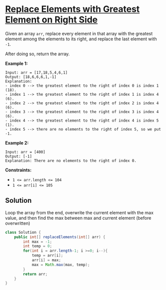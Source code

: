 # [Replace Elements with Greatest Element on Right Side](https://leetcode.com/problems/replace-elements-with-greatest-element-on-right-side/)

Given an array `arr`, replace every element in that array with the greatest element among the elements to its right, and replace the last element with `-1`.

After doing so, return the array.

 

**Example 1:**

```
Input: arr = [17,18,5,4,6,1]
Output: [18,6,6,6,1,-1]
Explanation: 
- index 0 --> the greatest element to the right of index 0 is index 1 (18).
- index 1 --> the greatest element to the right of index 1 is index 4 (6).
- index 2 --> the greatest element to the right of index 2 is index 4 (6).
- index 3 --> the greatest element to the right of index 3 is index 4 (6).
- index 4 --> the greatest element to the right of index 4 is index 5 (1).
- index 5 --> there are no elements to the right of index 5, so we put -1.
```

**Example 2:**

```
Input: arr = [400]
Output: [-1]
Explanation: There are no elements to the right of index 0.
```

 

**Constraints:**

- `1 <= arr.length <= 104`
- `1 <= arr[i] <= 105`



## Solution

Loop the array from the end, overwrite the current element with the max value, and then find the max between max and current element (before overwritten)

```java
class Solution {
    public int[] replaceElements(int[] arr) {
        int max = -1;
        int temp = 0;
        for(int i = arr.length-1; i >=0; i--){
            temp = arr[i];
            arr[i] = max;
            max = Math.max(max, temp);
        }
        return arr;
    }
}
```

